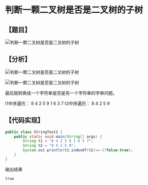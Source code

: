 # 判断一颗二叉树是否是二叉树的子树

## 【题目】

![判断一颗二叉树是否是二叉树的子树](http://www.bcoder.top/img/interview/51.png)

## 【分析】


![判断一颗二叉树是否是二叉树的子树](http://www.bcoder.top/img/interview/53.png)

![判断一颗二叉树是否是二叉树的子树](http://www.bcoder.top/img/interview/52.png)

最后就转换成一个字符串是否是另一个字符串的字串问题。

t1中序遍历： 8 4 2 5 9 1 6 3 7
t2中序遍历： 8 4 2 5 9



## 【代码实现】

```java
public class StringTest1 {
    public static void main(String[] args) {
        String t1 = "8 4 2 5 9 1 6 3 7";
        String t2 = "8 4 2 5 9";
        System.out.println(t1.indexOf(t2)==-1?false:true);
    }
}
```

输出结果
```
true
```